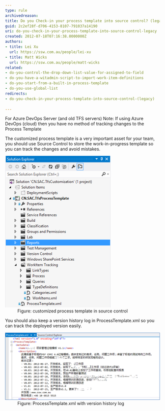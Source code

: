 ```yaml
---
type: rule
archivedreason: 
title: Do you Check-in your process template into source control? (legacy)
guid: 2c2ef28f-d706-4153-8107-791037a14190
uri: do-you-check-in-your-process-template-into-source-control-legacy
created: 2012-07-18T07:16:38.0000000Z
authors:
- title: Lei Xu
  url: https://ssw.com.au/people/lei-xu
- title: Matt Wicks
  url: https://ssw.com.au/people/matt-wicks
related:
- do-you-control-the-drop-down-list-value-for-assigned-to-field
- do-you-have-a-witadmin-script-to-import-work-item-definitions
- do-you-start-from-a-built-in-process-template
- do-you-use-global-list
redirects:
- do-you-check-in-your-process-template-into-source-control-(legacy)

---
```


For Azure DevOps Server (and old TFS servers)
Note: If using Azure DevOps (cloud) then you have no method of tracking changes to the Process Template

The customized process template is a very important asset for your team, you should use Source Control to store the work-in-progress template so you can track the changes and avoid mistakes.
<dl class="image"><dt><img src="CheckInTemplateIntoSourceControl.png" alt="CheckInTemplateIntoSourceControl.png"></dt><dd>Figure: customized process template in source control </dd> </dl>
<!--endintro-->

You should also keep a version history log in ProcessTemplate.xml so you can track the deployed version easily.
<dl class="image"><dt><img src="KeepHistoryForTemplate.png" alt="keep history">
   </dt><dd>Figure: ProcessTemplate.xml with version history log<br></dd></dl>

